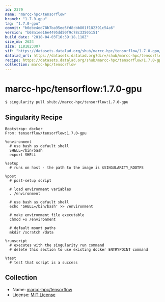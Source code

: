 ```yaml
---
id: 2379
name: "marcc-hpc/tensorflow"
branch: "1.7.0-gpu"
tag: "1.7.0-gpu"
commit: "b6ebe4ed78b7ba95ee5fd8cbb801f182391c54a6"
version: "b68a1ee16e4495dd50f9c78c3350b151"
build_date: "2018-04-03T16:39:18.118Z"
size_mb: 2624
size: 1181823007
sif: "https://datasets.datalad.org/shub/marcc-hpc/tensorflow/1.7.0-gpu/2018-04-03-b6ebe4ed-b68a1ee1/b68a1ee16e4495dd50f9c78c3350b151.simg"
datalad_url: https://datasets.datalad.org?dir=/shub/marcc-hpc/tensorflow/1.7.0-gpu/2018-04-03-b6ebe4ed-b68a1ee1/
recipe: https://datasets.datalad.org/shub/marcc-hpc/tensorflow/1.7.0-gpu/2018-04-03-b6ebe4ed-b68a1ee1/Singularity
collection: marcc-hpc/tensorflow
---
```


# marcc-hpc/tensorflow:1.7.0-gpu

```bash
$ singularity pull shub://marcc-hpc/tensorflow:1.7.0-gpu
```

## Singularity Recipe

```singularity
Bootstrap: docker
From: tensorflow/tensorflow:1.7.0-gpu

%environment
  # use bash as default shell
  SHELL=/bin/bash
  export SHELL

%setup
  # runs on host - the path to the image is $SINGULARITY_ROOTFS

%post
  # post-setup script

  # load environment variables
  . /environment

  # use bash as default shell
  echo 'SHELL=/bin/bash' >> /environment

  # make environment file executable
  chmod +x /environment

  # default mount paths
  mkdir /scratch /data 

%runscript
  # executes with the singularity run command
  # delete this section to use existing docker ENTRYPOINT command

%test
  # test that script is a success
```

## Collection

 - Name: [marcc-hpc/tensorflow](https://github.com/marcc-hpc/tensorflow)
 - License: [MIT License](https://api.github.com/licenses/mit)

